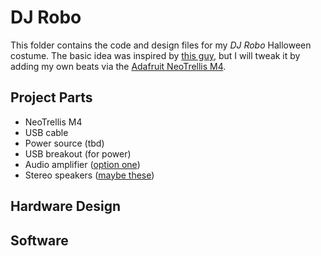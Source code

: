 # DJ Robo
This folder contains the code and design files for my *DJ Robo* Halloween costume.
The basic idea was inspired by [this guy](https://www.youtube.com/watch?v=4uJ8BhqKOaQ), but I will tweak it by adding my own beats via the [Adafruit NeoTrellis M4](https://www.adafruit.com/product/3938).

## Project Parts

+ NeoTrellis M4
+ USB cable
+ Power source (tbd)
+ USB breakout (for power)
+ Audio amplifier ([option one](https://www.adafruit.com/product/1712))
+ Stereo speakers ([maybe these](https://www.adafruit.com/product/1669))

## Hardware Design

## Software
